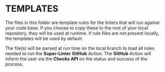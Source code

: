 # TEMPLATES

The files in this folder are template rules for the linters that will run against your code base. If you choose to copy these to the root of your local repository, they will be used at runtime. If rule files are not present locally, the templates will be used by default.

The file(s) will be parsed at run time on the local branch to load all rules needed to run the **Super-Linter** **GitHub** Action.
The **GitHub** Action will inform the user via the **Checks API** on the status and success of the process.
